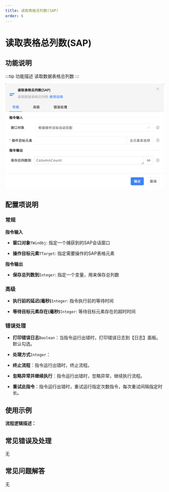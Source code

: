 ```yaml
---
title: 读取表格总列数(SAP)
order: 6
---
```


# 读取表格总列数(SAP)

## 功能说明

:::tip 功能描述
读取数据表格总列数
:::

![读取表格总列数(SAP)](../../../assets/读取表格总列数(SAP)_command.png)

## 配置项说明

### 常规

**指令输入**

- **窗口对象**`TWinObj`: 指定一个捕获到的SAP会话窗口

- **操作目标元素**`TTarget`: 指定需要操作的SAP表格元素


**指令输出**

- **保存总列数到**`Integer`: 指定一个变量，用来保存总列数

### 高级

- **执行前的延迟(毫秒)**`Integer`: 指令执行前的等待时间

- **等待目标元素存在(毫秒)**`Integer`: 等待目标元素存在的超时时间

### 错误处理

- **打印错误日志**`Boolean`：当指令运行出错时，打印错误日志到【日志】面板。默认勾选。

- **处理方式**`Integer`：

 - **终止流程**：指令运行出错时，终止流程。

 - **忽略异常并继续执行**：指令运行出错时，忽略异常，继续执行流程。

 - **重试此指令**：指令运行出错时，重试运行指定次数指令，每次重试间隔指定时长。

## 使用示例

**流程逻辑描述：** 

## 常见错误及处理

无

## 常见问题解答

无


